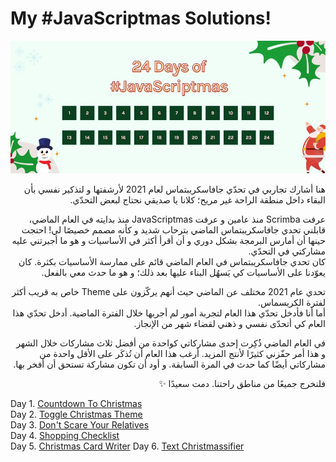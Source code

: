 # My #JavaScriptmas Solutions!

![#JavaScriptmas Cover](cover.webp)

<div dir='rtl' lang="ar">

هنا أشارك تجاربي في تحدّي جافاسكريبتماس لعام 2021 لأرشفتها و لتذكير نفسي بأن البقاء داخل منطقة الراحة غير مريح؛ كلانا يا صديقي نحتاج لبعض التحدّي.

عرفت Scrimba منذ عامين و عرفت JavaScriptmas منذ بدايته في العام الماضي، قابلني تحدي جافاسكريبتماس الماضي بترحاب شديد و كأنه مصمم خصيصًا لي! احتجت حينها أن أمارس البرمجة بشكل دوري و أن أقرأ أكثر في الأساسيات و هو ما أجبرتني عليه مشاركتي في التحدّي.  
كان تحدي جافاسكريبتماس في العام الماضي قائم على ممارسة الأساسيات بكثرة. كان يعوّدنا على الأساسيات كي يَسهُل البناء عليها بعد ذلك؛ و هو ما حدث معي بالفعل.

تحدي عام 2021 مختلف عن الماضي حيث أنهم يركّزون على Theme خاص به قريب أكثر لفترة الكريسماس.  
أما أنا فأدخل تحدّي هذا العام لتجربة أمور لم أجربها خلال الفترة الماضية. أدخل تحدّي هذا العام كي أتحدّى نفسي و ذهني لقضاء شهر من الإنجاز.

في العام الماضي ذُكِرت إحدى مشاركاتي كواحدة من أفضل ثلاث مشاركات خلال الشهر و هذا أمر حفّزني كثيرًا لأنتج المزيد. أرغب هذا العام أن تُذكَر على الأقل واحدة من مشاركاتي أيضًا كما حدث في المرة السابقة. و أود أن تكون مشاركة تستحق أن أفخر بها.

فلنخرج جميعًا من مناطق راحتنا.
دمت سعيدًا ✨

</div>

Day 1. [Countdown To Christmas](./1.countdown-to-christmas)  
Day 2. [Toggle Christmas Theme](./2.toggle-christmas-theme)  
Day 3. [Don't Scare Your Relatives](./3.dont-scare-your-relatives)  
Day 4. [Shopping Checklist](./4.shopping-checklist)  
Day 5. [Christmas Card Writer](./5.christmas-card-writer)
Day 6. [Text Christmassifier](./6.text-christmassifier)

